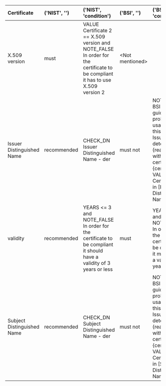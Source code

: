 | Certificate                | ('NIST', '') | ('NIST', 'condition')                                                                                                          | ('BSI', '')       | ('BSI', 'condition')                                                                                                                                                             | ('ANSSI', '')     | ('ANSSI', 'condition') | ('MOZILLA', '')   |
| :------------------------- | :----------- | :----------------------------------------------------------------------------------------------------------------------------- | :---------------- | :------------------------------------------------------------------------------------------------------------------------------------------------------------------------------- | :---------------- | ---------------------: | :---------------- |
| X.509 version              | must         | VALUE Certificate 2 == X.509 version and NOTE_FALSE In order for the certificate to be compliant it has to use X.509 version 2 | \<Not mentioned\> |                                                                                                                                                                                  | must              |                        | \<Not mentioned\> |
| Issuer Distinguished Name  | recommended  | CHECK_DN Issuer Distinguished Name - der                                                                                       | must not          | NOTE_TRUE BSI guidelines prohibit the usage of *  in this field. Issue detected: {reason} within certificate #{cert} and VALUE Certificate * in [Issuer Distinguished Name][CN]  | \<Not mentioned\> |                        | \<Not mentioned\> |
| validity                   | recommended  | YEARS <= 3 and NOTE_FALSE In order for the certificate to be compliant it should have a validity of 3 years or less            | must              | YEARS <= 3 and NOTE_FALSE In order for the certificate to be compliant it must have a validity of 3 years or less                                                                | \<Not mentioned\> |                        | \<Not mentioned\> |
| Subject Distinguished Name | recommended  | CHECK_DN Subject Distinguished Name - der                                                                                      | must not          | NOTE_TRUE BSI guidelines prohibit the usage of *  in this field. Issue detected: {reason} within certificate #{cert} and VALUE Certificate * in [Subject Distinguished Name][CN] | \<Not mentioned\> |                        | \<Not mentioned\> |
